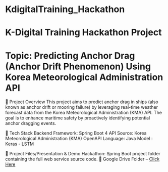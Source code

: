 # KdigitalTraining_Hackathon
# K-Digital Training Hackathon Project
# Topic: Predicting Anchor Drag (Anchor Drift Phenomenon) Using Korea Meteorological Administration API

🌊 Project Overview
This project aims to predict anchor drag in ships (also known as anchor drift or mooring failure) by leveraging real-time weather forecast data from the Korea Meteorological Administration (KMA) API.
The goal is to enhance maritime safety by proactively identifying potential anchor dragging events.

🚀 Tech Stack
Backend Framework: Spring Boot 4
API Source: Korea Meteorological Administration (KMA) OpenAPI
Language: Java
Model : Keras - LSTM


📁 Project Files/Presentation & Demo
Hackathon: Spring Boot project folder containing the full web service source code.
🔗 Google Drive Folder – [Click Here ](https://drive.google.com/drive/folders/12Fq4zagDFdTW_pD9MvrDjsIG8Z_VK5wk)


